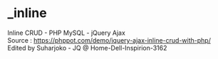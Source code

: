 # _inline<br>
Inline CRUD - PHP MySQL - jQuery Ajax<br>
Source : https://phppot.com/demo/jquery-ajax-inline-crud-with-php/<br>
Edited by Suharjoko - JQ @ Home-Dell-Inspirion-3162

